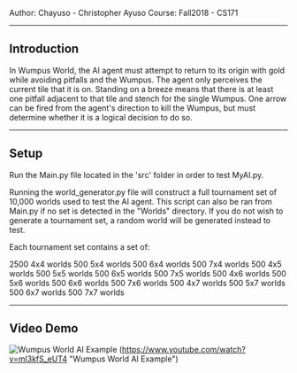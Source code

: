 Author: Chayuso - Christopher Ayuso
Course: Fall2018 - CS171

----------------------------------------------
Introduction
----------------------------------------------
In Wumpus World, the AI agent must attempt to return to its origin with gold while 
avoiding pitfalls and the Wumpus. The agent only perceives the current tile that 
it is on. Standing on a breeze means that there is at least one pitfall adjacent to 
that tile and stench for the single Wumpus. One arrow can be fired from the agent's 
direction to kill the Wumpus, but must determine whether it is a logical decision to 
do so.

----------------------------------------------
Setup
----------------------------------------------

Run the Main.py file located in the 'src' folder in order to test MyAI.py.

Running the world_generator.py file will construct a full tournament set of 10,000
worlds used to test the AI agent. This script can also be ran from Main.py if no
set is detected in the "Worlds" directory. If you do not wish to generate a tournament
set, a random world will be generated instead to test.

Each tournament set contains a set of:

2500 4x4 worlds
500  5x4 worlds
500  6x4 worlds
500  7x4 worlds
500  4x5 worlds
500  5x5 worlds
500  6x5 worlds
500  7x5 worlds
500  4x6 worlds
500  5x6 worlds
500  6x6 worlds
500  7x6 worlds
500  4x7 worlds
500  5x7 worlds
500  6x7 worlds
500  7x7 worlds

----------------------------------------------
Video Demo
----------------------------------------------
![Wumpus World AI Example](https://img.youtube.com/vi/ml3kfS_eUT4/maxresdefault.jpg)
(https://www.youtube.com/watch?v=ml3kfS_eUT4 "Wumpus World AI Example")

